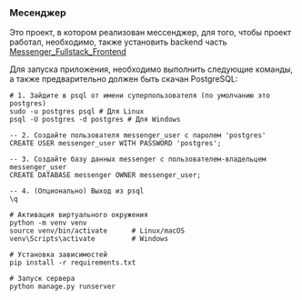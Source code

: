 ### Месенджер

<p>Это проект, в котором реализован мессенджер, для того, чтобы проект работал, необходимо, также установить backend часть <a href="https://github.com/BariBurik/Messenger_Fullstack_Frontend">Messenger_Fullstack_Frontend</a></p>

<p>Для запуска приложения, необходимо выполнить следующие команды, а также предварительно должен быть скачан PostgreSQL: 

```
# 1. Зайдите в psql от имени суперпользователя (по умолчанию это postgres)
sudo -u postgres psql # Для Linux
psql -U postgres -d postgres # Для Windows

-- 2. Создайте пользователя messenger_user с паролем 'postgres'
CREATE USER messenger_user WITH PASSWORD 'postgres';

-- 3. Создайте базу данных messenger с пользователем-владельцем messenger_user
CREATE DATABASE messenger OWNER messenger_user;

-- 4. (Опционально) Выход из psql
\q
```

```
# Активация виртуального окружения
python -m venv venv
source venv/bin/activate      # Linux/macOS
venv\Scripts\activate         # Windows

# Установка зависимостей
pip install -r requirements.txt

# Запуск сервера
python manage.py runserver
```
